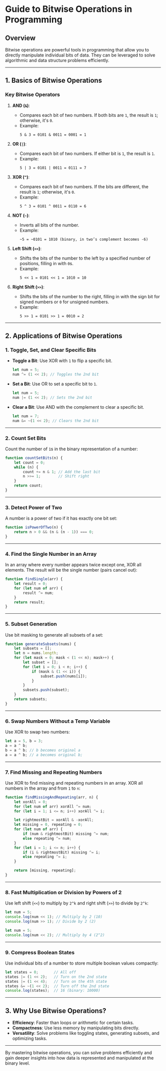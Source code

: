 # Guide to Bitwise Operations in Programming

## **Overview**
Bitwise operations are powerful tools in programming that allow you to directly manipulate individual bits of data. They can be leveraged to solve algorithmic and data structure problems efficiently.

---

## **1. Basics of Bitwise Operations**

### **Key Bitwise Operators**
1. **AND (`&`)**:
   - Compares each bit of two numbers. If both bits are `1`, the result is `1`; otherwise, it's `0`.
   - Example:
     ```
     5 & 3 = 0101 & 0011 = 0001 = 1
     ```

2. **OR (`|`)**:
   - Compares each bit of two numbers. If either bit is `1`, the result is `1`.
   - Example:
     ```
     5 | 3 = 0101 | 0011 = 0111 = 7
     ```

3. **XOR (`^`)**:
   - Compares each bit of two numbers. If the bits are different, the result is `1`; otherwise, it's `0`.
   - Example:
     ```
     5 ^ 3 = 0101 ^ 0011 = 0110 = 6
     ```

4. **NOT (`~`)**:
   - Inverts all bits of the number.
   - Example:
     ```
     ~5 = ~0101 = 1010 (binary, in two’s complement becomes -6)
     ```

5. **Left Shift (`<<`)**:
   - Shifts the bits of the number to the left by a specified number of positions, filling in with `0`s.
   - Example:
     ```
     5 << 1 = 0101 << 1 = 1010 = 10
     ```

6. **Right Shift (`>>`)**:
   - Shifts the bits of the number to the right, filling in with the sign bit for signed numbers or `0` for unsigned numbers.
   - Example:
     ```
     5 >> 1 = 0101 >> 1 = 0010 = 2
     ```

---

## **2. Applications of Bitwise Operations**

### **1. Toggle, Set, and Clear Specific Bits**
- **Toggle a Bit**: Use XOR with `1` to flip a specific bit.
  ```javascript
  let num = 5;
  num ^= (1 << 2); // Toggles the 2nd bit
  ```

- **Set a Bit**: Use OR to set a specific bit to `1`.
  ```javascript
  let num = 5;
  num |= (1 << 2); // Sets the 2nd bit
  ```

- **Clear a Bit**: Use AND with the complement to clear a specific bit.
  ```javascript
  let num = 7;
  num &= ~(1 << 2); // Clears the 2nd bit
  ```

---

### **2. Count Set Bits**
Count the number of `1`s in the binary representation of a number:
```javascript
function countSetBits(n) {
    let count = 0;
    while (n) {
        count += n & 1; // Add the last bit
        n >>= 1;        // Shift right
    }
    return count;
}
```

---

### **3. Detect Power of Two**
A number is a power of two if it has exactly one bit set:
```javascript
function isPowerOfTwo(n) {
    return n > 0 && (n & (n - 1)) === 0;
}
```

---

### **4. Find the Single Number in an Array**
In an array where every number appears twice except one, XOR all elements. The result will be the single number (pairs cancel out):
```javascript
function findSingle(arr) {
    let result = 0;
    for (let num of arr) {
        result ^= num;
    }
    return result;
}
```

---

### **5. Subset Generation**
Use bit masking to generate all subsets of a set:
```javascript
function generateSubsets(nums) {
    let subsets = [];
    let n = nums.length;
    for (let mask = 0; mask < (1 << n); mask++) {
        let subset = [];
        for (let i = 0; i < n; i++) {
            if (mask & (1 << i)) {
                subset.push(nums[i]);
            }
        }
        subsets.push(subset);
    }
    return subsets;
}
```

---

### **6. Swap Numbers Without a Temp Variable**
Use XOR to swap two numbers:
```javascript
let a = 5, b = 3;
a = a ^ b;
b = a ^ b; // b becomes original a
a = a ^ b; // a becomes original b;
```

---

### **7. Find Missing and Repeating Numbers**
Use XOR to find missing and repeating numbers in an array. XOR all numbers in the array and from `1` to `n`:
```javascript
function findMissingAndRepeating(arr, n) {
    let xorAll = 0;
    for (let num of arr) xorAll ^= num;
    for (let i = 1; i <= n; i++) xorAll ^= i;

    let rightmostBit = xorAll & -xorAll;
    let missing = 0, repeating = 0;
    for (let num of arr) {
        if (num & rightmostBit) missing ^= num;
        else repeating ^= num;
    }
    for (let i = 1; i <= n; i++) {
        if (i & rightmostBit) missing ^= i;
        else repeating ^= i;
    }

    return [missing, repeating];
}
```

---

### **8. Fast Multiplication or Division by Powers of 2**
Use left shift (`<<`) to multiply by `2^k` and right shift (`>>`) to divide by `2^k`:
```javascript
let num = 5;
console.log(num << 1); // Multiply by 2 (10)
console.log(num >> 1); // Divide by 2 (2)

let num = 5;
console.log(num << 2); // Multiply by 4 (2^2)
```

---

### **9. Compress Boolean States**
Use individual bits of a number to store multiple boolean values compactly:
```javascript
let states = 0;       // All off
states |= (1 << 2);   // Turn on the 2nd state
states |= (1 << 4);   // Turn on the 4th state
states &= ~(1 << 2);  // Turn off the 2nd state
console.log(states);  // 16 (binary: 10000)
```

---

## **3. Why Use Bitwise Operations?**
- **Efficiency**: Faster than loops or arithmetic for certain tasks.
- **Compactness**: Use less memory by manipulating bits directly.
- **Versatility**: Solve problems like toggling states, generating subsets, and optimizing tasks.

---

By mastering bitwise operations, you can solve problems efficiently and gain deeper insights into how data is represented and manipulated at the binary level.


